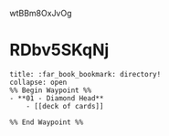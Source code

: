 wtBBm8OxJvOg

# RDbv5SKqNj

```ad-lightpink
title: :far_book_bookmark: directory!
collapse: open
%% Begin Waypoint %%
- **01 - Diamond Head**
	- [[deck of cards]]

%% End Waypoint %%
```
